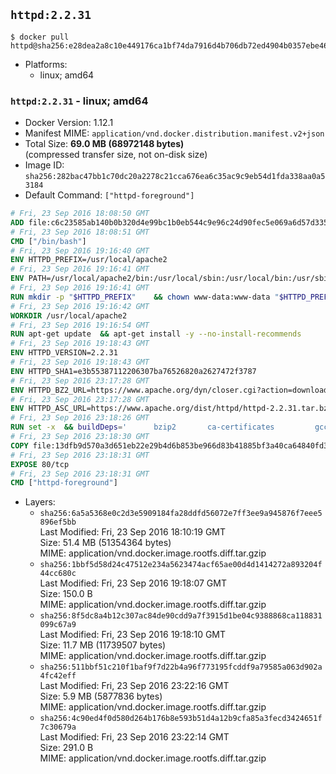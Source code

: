 ## `httpd:2.2.31`

```console
$ docker pull httpd@sha256:e28dea2a8c10e449176ca1bf74da7916d4b706db72ed4904b0357ebe469510cf
```

-	Platforms:
	-	linux; amd64

### `httpd:2.2.31` - linux; amd64

-	Docker Version: 1.12.1
-	Manifest MIME: `application/vnd.docker.distribution.manifest.v2+json`
-	Total Size: **69.0 MB (68972148 bytes)**  
	(compressed transfer size, not on-disk size)
-	Image ID: `sha256:282bac47bb1c70dc20a2278c21cca676ea6c35ac9c9eb54d1fda338aa0a53184`
-	Default Command: `["httpd-foreground"]`

```dockerfile
# Fri, 23 Sep 2016 18:08:50 GMT
ADD file:c6c23585ab140b0b320d4e99bc1b0eb544c9e96c24d90fec5e069a6d57d335ca in / 
# Fri, 23 Sep 2016 18:08:51 GMT
CMD ["/bin/bash"]
# Fri, 23 Sep 2016 19:16:40 GMT
ENV HTTPD_PREFIX=/usr/local/apache2
# Fri, 23 Sep 2016 19:16:41 GMT
ENV PATH=/usr/local/apache2/bin:/usr/local/sbin:/usr/local/bin:/usr/sbin:/usr/bin:/sbin:/bin
# Fri, 23 Sep 2016 19:16:41 GMT
RUN mkdir -p "$HTTPD_PREFIX" 	&& chown www-data:www-data "$HTTPD_PREFIX"
# Fri, 23 Sep 2016 19:16:42 GMT
WORKDIR /usr/local/apache2
# Fri, 23 Sep 2016 19:16:54 GMT
RUN apt-get update 	&& apt-get install -y --no-install-recommends 		libapr1 		libaprutil1 		libaprutil1-ldap 		libapr1-dev 		libaprutil1-dev 		libpcre++0 		libssl1.0.0 	&& rm -r /var/lib/apt/lists/*
# Fri, 23 Sep 2016 19:18:43 GMT
ENV HTTPD_VERSION=2.2.31
# Fri, 23 Sep 2016 19:18:43 GMT
ENV HTTPD_SHA1=e3b55387112206307ba76526820a2627472f3787
# Fri, 23 Sep 2016 23:17:28 GMT
ENV HTTPD_BZ2_URL=https://www.apache.org/dyn/closer.cgi?action=download&filename=httpd/httpd-2.2.31.tar.bz2
# Fri, 23 Sep 2016 23:17:28 GMT
ENV HTTPD_ASC_URL=https://www.apache.org/dist/httpd/httpd-2.2.31.tar.bz2.asc
# Fri, 23 Sep 2016 23:18:26 GMT
RUN set -x 	&& buildDeps=' 		bzip2 		ca-certificates 		gcc 		libpcre++-dev 		libssl-dev 		make 		wget 	' 	&& apt-get update 	&& apt-get install -y --no-install-recommends $buildDeps 	&& rm -r /var/lib/apt/lists/* 		&& wget -O httpd.tar.bz2 "$HTTPD_BZ2_URL" 	&& echo "$HTTPD_SHA1 *httpd.tar.bz2" | sha1sum -c - 	&& wget -O httpd.tar.bz2.asc "$HTTPD_ASC_URL" 	&& export GNUPGHOME="$(mktemp -d)" 	&& gpg --keyserver ha.pool.sks-keyservers.net --recv-keys B1B96F45DFBDCCF974019235193F180AB55D9977 	&& gpg --batch --verify httpd.tar.bz2.asc httpd.tar.bz2 	&& rm -r "$GNUPGHOME" httpd.tar.bz2.asc 		&& mkdir -p src 	&& tar -xvf httpd.tar.bz2 -C src --strip-components=1 	&& rm httpd.tar.bz2 	&& cd src 		&& ./configure 		--prefix="$HTTPD_PREFIX" 		--enable-mods-shared='all ssl ldap cache proxy authn_alias mem_cache file_cache authnz_ldap charset_lite dav_lock disk_cache' 	&& make -j"$(nproc)" 	&& make install 		&& cd .. 	&& rm -r src 		&& sed -ri 		-e 's!^(\s*CustomLog)\s+\S+!\1 /proc/self/fd/1!g' 		-e 's!^(\s*ErrorLog)\s+\S+!\1 /proc/self/fd/2!g' 		"$HTTPD_PREFIX/conf/httpd.conf" 		&& apt-get purge -y --auto-remove $buildDeps
# Fri, 23 Sep 2016 23:18:30 GMT
COPY file:13dfb9d570a3d651eb22e29b4d6b853be966d83b41885bf3a40ca64840fd3db2 in /usr/local/bin/ 
# Fri, 23 Sep 2016 23:18:31 GMT
EXPOSE 80/tcp
# Fri, 23 Sep 2016 23:18:31 GMT
CMD ["httpd-foreground"]
```

-	Layers:
	-	`sha256:6a5a5368e0c2d3e5909184fa28ddfd56072e7ff3ee9a945876f7eee5896ef5bb`  
		Last Modified: Fri, 23 Sep 2016 18:10:19 GMT  
		Size: 51.4 MB (51354364 bytes)  
		MIME: application/vnd.docker.image.rootfs.diff.tar.gzip
	-	`sha256:1bbf5d58d24c47512e234a5623474acf65ae00d4d1414272a893204f44cc680c`  
		Last Modified: Fri, 23 Sep 2016 19:18:07 GMT  
		Size: 150.0 B  
		MIME: application/vnd.docker.image.rootfs.diff.tar.gzip
	-	`sha256:8f5dc8a4b12c307ac84de90cdd9a7f3915d1be04c9388868ca118831099c67a9`  
		Last Modified: Fri, 23 Sep 2016 19:18:10 GMT  
		Size: 11.7 MB (11739507 bytes)  
		MIME: application/vnd.docker.image.rootfs.diff.tar.gzip
	-	`sha256:511bbf51c210f1baf9f7d22b4a96f773195fcddf9a79585a063d902a4fc42eff`  
		Last Modified: Fri, 23 Sep 2016 23:22:16 GMT  
		Size: 5.9 MB (5877836 bytes)  
		MIME: application/vnd.docker.image.rootfs.diff.tar.gzip
	-	`sha256:4c90ed4f0d580d264b176b8e593b51d4a12b9cfa85a3fecd3424651f7c30679a`  
		Last Modified: Fri, 23 Sep 2016 23:22:14 GMT  
		Size: 291.0 B  
		MIME: application/vnd.docker.image.rootfs.diff.tar.gzip
